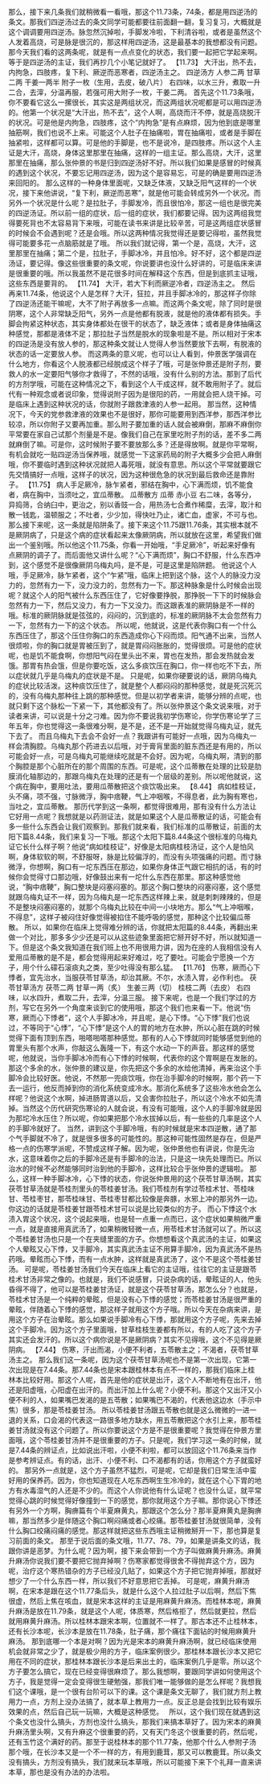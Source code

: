 那么，接下来几条我们就稍微看一看哦，那这个11.73条，74条，都是用四逆汤的条文。那我们四逆汤过去的条文同学可能都要往前面翻一翻，复习复习，大概就是这个调调要用四逆汤。脉忽然沉掉啦，手脚发冷啦，下利清谷啦，或者是虽然这个人发着高烧，可是脉是很沉的，那这样用四逆汤，这是最基本的我想都没有问题。那今天我们看的这两条呢，就是有一点点变化的状态，我们要一起把它学起来啊。等于是四逆汤的主证，我们再抄几个小笔记就好了。
【11.73】  大汗出，热不去，内拘急，四肢疼，复下利、厥逆而恶寒者，四逆汤主之。
四逆汤方
人参二两  甘草二两  干姜一两半  附子一枚（生用，去皮，破八片）
右四味，以水三升，煮取一升二合，去滓，分温再服，若强可用大附子一枚，干姜二两。
首先这个11.73条哦，你不要看它这么一摞很长，其实这是两组状况，而这两组状况呢都是可以用四逆汤的。他第一个状况是“大汗出，热不去”，这个人啊，高烧而汗不停，就是高烧脱汗的状况。可是他是内拘急，四肢疼，这个“内拘急”是有点麻烦，因为他到底是哪里抽筋啊，我们也说不上来。可能这个人肚子在抽痛啦，胃在抽痛啦，或者是手脚在抽紧啦，这样都可以算。可是他的手脚是，也不是说冷，是四肢疼。所以这个人主证是大汗，高烧，身体这里那里在抽痛，这样的一组主证。那么高烧，大汗，这里那里在抽痛，那么张仲景的书是归到四逆汤好不好。所以我们如果是感冒的时候真的遇到这个状况，不要忘记用四逆汤，因为这个是容易忘，可是的确是要用四逆汤来回阳的。
那么这样的一种身体里面呢，又缺乏体液，又缺乏阳气这样的一个状况，接下来他讲说，“复下利，厥逆而恶寒”，就是他可能会转成另外一个状况。而另外一个状况是什么呢？是拉肚子，手脚发冷，而且很怕冷，那这一组也是很完美的四逆汤证。所以前一组的症状，后一组的症状，我们都要记得。因为这两组我觉得要死背也不太容易背下来哦，可能在读书来讲是比较辛苦，可是这两组症状感冒的时候会不会遇到呢？还是会哦。所以这两种情况我觉得还是要记得啦，虽然我觉得可能要多花一点脑筋就是了哦。
所以我们就记得，第一个是，高烧，大汗，这里那里在抽痛；第二个是，拉肚子，手脚冰冷，并且怕冷。好不好，这个都是四逆汤证，要记得。像这些很重要的条文呢，你说要讲也没什么好讲的，可是临床来讲是很重要的哦。所以我虽然不是花很多时间在解释这个东西，但是到底抓主证哦，这些东西是要背的。
【11.74】  大汗，若大下利而厥逆冷者，四逆汤主之。
然后再来11.74条，他说这个人是怎样？大汗，狂拉，并且手脚冰冷的，那这样子你除了四逆汤还能干嘛呢，大不了附子再放多一点嘛。而这两个条文呢，除了同时是很阴寒，这个人非常缺乏阳气，另外一点是他都有脱液，就是他的液体都有损失。手脚会拘紧这种状态，其实身体都处在很干的状态了，缺乏液体；或者是身体抽痛这种感觉，那都是液体不足；那拉肚子当然是脱水的现象啦是不是。所以相对于宋本的四逆汤是没有放人参的，那这种条文就让人觉得人参当然要放下去啊，有脱液的状态的话一定要放人参。
而这两条的意义呢，也可以让人看到，仲景医学强调在什么地方，你看这个人脱液都已经脱成这个样子了哦，可是张仲景还是附子剂，要救人的水一定要阳气够你才救得了，不然的话哦，没有什么别的方法。那到了后代的方剂学哦，可能在这种情况之下，看到这个人干成这样，就不敢用附子了。就后代有一种观念或者说印象，觉得说附子因为是很阳的药，一用就会把人烧干掉。可是临床上遇到这种状况的话，你就附子跟救津液的人参一起用。
那当然，这种情况下，今天的党参救津液的效果也不是很好，那你可能要用到西洋参，那西洋参比较凉，所以你附子又要再加重。那么附子要加重的话人就会被麻倒，那麻不麻倒你平常要在家自己试那个剂量是不是。像我们自己在家里吃附子剂的话，差不多二两就麻倒了嘛。可是你，这时候附子要不要放那么多？还是得放啊。就是你平常啊，有机会就吃一贴四逆汤当保养哦，就感觉一下这家药局的附子大概多少会把人麻倒哦，你不要临时遇到这种状况就把人毒死哦，就没有意思。所以这个平常就要跟它先交情搞好一点哦，这样子的状况，因为这种很危急的状况到最后救命还是靠附子。
【11.75】  病人手足厥冷，脉乍紧者，邪结在胸中，心下满而烦，饥不能食者，病在胸中，当须吐之，宜瓜蒂散。
瓜蒂散方
瓜蒂  赤小豆
右二味，各等分，异捣筛，合纳臼中，更治之，别以香豉一合，用热汤七合煮作稀糜，去滓，取汁和散一钱匙，温顿服之；不吐者，少少加，得快吐乃止，诸亡血，虚家，不可与也。
那么接下来呢，这一条就是陷阱条了。接下来这个11.75跟11.76条，其实根本就不是厥阴病了，只是这个病的症状看起来太像厥阴病，所以就放在这里，希望我们做出一个鉴别哦。所以他这个11.75条，你看一开始哦，“手足厥冷”，听起来好像有点厥阴的调子了。而后面他又讲什么呢？“心下满而烦”，胸口不舒服，什么东西冲到，这个感觉不是很像厥阴乌梅丸吗，是不是，可是这里是陷阱题。
他说这个人哦，手足厥冷，脉乍紧者，这个“乍紧”哦，临床上把到这个脉，这个人的脉没力没力的，忽然有力一下，没力没力的，忽然有力一下。那这种脉象是什么时候会出现呢？就这个人的阳气被什么东西压住了，它好像要挣脱，那挣脱一下下的时候脉会忽然有力一下，然后又没力，有力一下又没力。而这跟表准的厥阴脉是不一样的哦。标准的厥阴脉就是弦弦的，闷闷的，沉到底的，标准的厥阴脉不太会忽然有力一下，忽然有力一下的这个状态。
所以呢，他就说，这是代表你胸口有一个什么东西压住了，那这个压住你胸口的东西造成你心下闷而烦。阳气通不出来，当然人很烦啦，你的胸口就是胃被压到了，就是胃闷闷胀胀的，觉得很烦。可是他的症状呢，也是饥不能食啊，你想阳气闷在里头出不来，胃也在发热，那会发热就会发饿。那胃有热会饿，但是你要吃饭，这么多痰饮压在胸口，你一样也吃不下去，所以症状就几乎是乌梅丸的症状是不是。
只是呢，如果你硬要说的话，厥阴乌梅丸的症状比较活泼。这种痰饮压住了，就是整个人都闷闷的那种感觉，就是死沉死沉的，没有乌梅丸那种往上跳的那种感觉。但是以初学者来讲，能够分辨的点呢，也就只剩下这个脉松一下紧一下，其他都没有了。所以张仲景这个条文说来哦，对于读者来讲，可以说是十分之刁难。因为你不要说我初学伤寒论，你学伤寒论学了三年五年，你也觉得这一条很难分啊，是不是，还不是一开始就觉得乌梅丸证，就先下去了。
而且乌梅丸下去会不会好一点？我跟讲有可能好一点哦，因为乌梅丸一样会清胸腔。乌梅丸那个药进去以后哦，对于膏肓里面的脏东西还是有用的，所以可能会好一点，可是乌梅丸可能继续吃就是不会好。因为呢，乌梅丸啊，清到的那个胸腔是那个心脏所在的那个周围的东西。可是呢，这个瓜蒂散在处理的比较是肋膜消化轴那边的，那跟乌梅丸在处理的还是有一个层级的差别。所以呢他就说，这个病在胸中，要用吐法，要用瓜蒂散把这个痰饮吸出来。
【8.44】  病如桂枝证，头不痛，项不强，寸脉微浮，胸中痞鞕，气上冲咽喉，不得息者，此为胸有寒也，当吐之，宜瓜蒂散。
那历代学到这一条啊，都觉得很难用，那有没有什么方法让它好用一点呢？我想就是以药测证法，就是如果这个人是瓜蒂散证的话，可能会有多一些什么东西会让我们观察到。那我们就来看，我们标准的瓜蒂散证，前面的太阳下篇8.44条，我们来复习一下哦。那这个太阳下篇8.44条这个很标准的乌梅丸证它长什么样子啊？他说“病如桂枝证”，好像是太阳病桂枝汤证，这个人是怕风啊，身体软软的啊，不舒服呀，脉是比较偏浮的，而没有头项强痛的问题。而寸脉微浮，你想啊，胸口有一坨东西压在那边，如果你身体正气跟它相抗的话，有的时候你会觉得寸口那边哦，好像鼓出来有一坨什么东西在那里。那这种感觉他说，“胸中痞鞕”，胸口整块是闷塞闷塞的。那这个胸口整块的闷塞闷塞，这个感觉就跟乌梅丸证不一样，因为乌梅丸是一坨东西这样辣上来，就是刺刺辣辣的，但是不是整块闷塞闷塞的，就那个乌梅丸比较在中间一小块地方。那么“气上冲咽喉，不得息”，这样子被闷住好像觉得被掐住不能呼吸的感觉，那种这个比较偏瓜蒂散。
所以，如果你在临床上觉得难分辨的话，你就把太阳篇的8.44条，再翻出来做一个对比，那多多少少还是可以从这些迹象里面把它掰开好不好，所以就知道一下。但是这个条文我知道在我们班上也不用很用力讲，因为在座的人我相信没有人爱用瓜蒂散的是不是，都会觉得用起来好难过，吃了要吐。可能会宁愿换一个方子，用个什么礞石滚痰丸之类，至少吐得没有那么猛。
【11.76】  伤寒，厥而心下悸者，宜先治水，当服茯苓甘草汤，却治其厥。不尔，水渍入胃，必作利也。
茯苓甘草汤方
茯苓二两  甘草一两（炙）  生姜三两（切）  桂枝二两（去皮）
右四味，以水四升，煮取二升，去滓，分温三服。
接下来呢，也是一个我们学过的方剂，写它在另外一个角度来谈到它的使用哦，那这个我们也来看一下。他说“伤寒，厥而心下悸者”，这个人手脚冰冷，并且呢，是心下悸。“心下悸”我们也说过，不等同于“心悸”，“心下悸”是这个人的胃的地方在水肿，所以心脏在跳的时候觉得下面有顶到东西，啪嗒啪嗒那种感觉。那有的人心下悸就同时能够感觉到他的胃里头有那个水声，你敲这么轰隆一下，有这个水动一下的声音。那这样的感觉呢，他就说，当你手脚冰冷而有心下悸的时候啊，代表你的这个胃啊是在发胀的。
那这个多余的水，张仲景的建议是，你先把这个多余的水给他清掉，再来治这个手脚冷会比较好医。他说，不然那一兜痰饮哦，你在治手脚冷的时候啊，那个药一下去一运行，他反而掉到你的消化系统变成冷水。那消化系统多了这些冷水他会怎么样呢？他说这个水啊，掉进肠胃道以后，又会害你拉肚子，所以这个冷水不如先清掉。当然这个历代研究伤寒论的人就会说，有没有可能哦，这个人的手脚冷就是因为那坨冷水压住？所以呢，你如果把那个冷水拔掉以后，有一些些的几率是这个人的手脚冷就好了。
当然，讲到这个手脚冷哦，有的时候就是宋本四逆散，通了那个气手脚就不冷了，就是很多很多的可能性的。那这种可能性固然是存在，但是严格一点的伤寒学派呢，不赞成这样子解。因为呢，张仲景他也有讲说，你是先治水，这意味着你之后的手脚冷还是有手脚冷的治法，只是这一块先处理而已。所以治水的时候不必然能够同时治到他的手脚冷，这样比较合乎张仲景的逻辑啦。
那么，这样一种手脚冰冷，心下悸的状态，你说张仲景用的这个茯苓甘草汤啊，其实茯苓甘草汤就是苓桂剂里头的苓桂姜甘汤。我们苓桂剂有学过苓桂术甘、苓桂味甘、苓桂枣甘，那苓桂味甘、苓桂枣甘都比较像是奔豚，水邪上冲的那另外一边。你这边的话就是苓桂姜甘跟苓桂术甘可以说是比较类似的方子。
而心下悸这个水渍入胃这个状况，这个说起来哦，也是轻一点重一点而已，这个症状如果稍微严重一点，就是直接用真武汤了，如果稍微轻微一点，用苓桂术甘汤就可以了。所以这个苓桂姜甘汤也只是一个在夹缝里面的方子。你想想看这个真武汤的主证，如果这个人晕眩又心下悸，又手脚冷，其实真武汤主证不用算手脚冷，因为真武汤不是热药哦。晕眩而心下悸，而有一点水肿，这样就是真武汤了，这个不是这个苓桂姜甘汤。
可是呢，苓桂姜甘汤我们今天在临床上看它的主证哦，往往它的主证是跟苓桂术甘汤非常之像的。也就是，我们不说感冒，只说杂病的话，晕眩证的人，他头昏得不得了，他可以是苓桂姜甘汤证，就是这个茯苓甘草汤，那怎么分？也就是，苓桂术甘汤是一个纯粹的晕眩，但是没有心下悸的感觉；而苓桂姜甘汤是很严重的晕眩，伴随着心下悸的感觉，那这样子就用这个方子哦。所以今天在杂病来讲，是用这个方子在治晕眩。那么如果说手脚冷有心下悸，那就用这个方子呢，先来去掉这个手脚冷。因为这个方子里面哦，甘草桂枝生姜都有所以，有的人吃了这个方子其实还会发汗的。所以这个病你说是不是厥阴病？其实不见得哦，这个不见得是厥阴病。
【7.44】  伤寒，汗出而渴，小便不利者，五苓散主之；不渴者，茯苓甘草汤主之。
那么我们这一条呢，因为这个茯苓甘草汤呢也不是第一次出现，它第一次出现是在7.44条。那7.44条也是宋本跟桂林本有点不一样的，那我们临床上桂林本比较好用。那这个人呢，首先是他的症状是出汗，这个人不断地有在出汗，他还是阳虚哦，心阳虚在出汗的。而出汗加上什么呢？小便不利。那这个又出汗又小便不利的人，如果嘴巴发渴的是五苓散；如果嘴巴不渴的，代表他这边水（手示中焦）很多，那是苓桂姜甘汤。
所以苓桂姜甘汤跟五苓散也就是这么微微的一进一退的关系，口会渴的代表这一路很多地方缺水，用五苓散把这个水引上来，那苓桂姜甘汤就没有这个问题了。所以你要说这个方是不是很重要呢？我觉得在仲景方里面哦，这个苓桂姜甘汤并不是很重要的方子。只是呢，我们学习这一条的时候，就是7.44条的辨证点，比如说出汗啦，小便不利啦，都可以放回这个11.76条来当作是参考辨证点。有的话，出汗、小便不利、口不渴都有的话，你用这个方子就蛮好的。
那另外一点就是，这个方子虽然不猛烈，可是呢，它却是我们日常生活中蛮好用的保养药。因为，你也知道现在人吃东西啊生生冷冷的，就在这个心下胃的地方有水毒湿气的人还是不少的。而这个人你说他有什么证呢？也没什么证，就平常觉得心跳的时候觉得好像撞到一下的感觉，那你就用这个方子嘛。那你说心下悸还有另外一个方啊，胸痹篇有个半夏麻黄丸，那跟这个怎么分？那半夏麻黄丸是胸痹嘛，那当然多少是伴随这个胸口啊闷痛或者心绞痛。那苓桂姜甘汤就很简单，没有什么胸口绞痛闷痛的感觉。那这样就把这些东西哦主证稍微掰开一下，那也算是复习前面的条文。
那至于说后面的条文哦，11.77、78、79，如果是讲条文的话，我跟你讲是恶梦。为什么呢？因为啊，接下来会带到一个方子叫做麻黄升麻汤。麻黄升麻汤你说我们要不要把它抛弃掉啊？伤寒家都觉得很舍不得抛弃这个方，因为呢，治疗这个寒热错杂的方子已经没几贴了，如果这个方子把它抛弃掉哦，那就好想少了一个什么东西一样，所以我们不好意思把它丢掉。
可是呢，麻黄升麻汤啊，在宋本是跟在这个11.77条后头，就是什么这个人拉过肚子以后啊，然后下焦很虚，然后上焦在咳血，就是宋本这样的主证是用麻黄升麻汤。而桂林本呢，麻黄升麻汤是放在11.79条，就是这个人呢，体质寒，然后格拒了，然后就更拉，然后就用麻黄升麻汤。所以桂林本跟宋本啊，位置就不一样了。那古本还不止桂林本，还有长沙本呢，长沙本是放在11.78条，肚子痛，那个痛往下面钻的时候用麻黄升麻汤。
那到底哪一个本是对啊？因为光是宋本的麻黄升麻汤啊，就已经临床使用机会就非常之少了，就是极少用的方子，临床案例很少。那桂林本跟长沙本又把它用在不同的症状，那桂林本跟长沙本是后来出土的，临床案例几乎是零。所以这个方子要怎么搞它，现在已经变得很麻烦了。那么我想啊，要跟同学讲如何使用这个方子，我是觉得一定会变得很生硬勉强，那我们唯一能够做的是怎么样呢？我想我们这个课哦，是一个很有台阶可以下的课。这个课是条文无聊了，我们就方剂上教用力一点，方剂上没办法搞了，就本草上教用力一点。反正总是会找到比较有娱乐效果的点，然后自己玩一玩嘛，大概是这种感觉。
 
所以，这个我们现在就遇到这个条文也没什么搞头，方剂也没什么搞头，那我们来搞本草好了。因为宋本的麻黄升麻汤里头啊，又有升麻这个很重要的药，又有天门冬这个很重要的药，然后呢，还有玉竹这个满好的药。那至于说桂林本的那个11.77条，他那个什么人参附子汤那个哦，在长沙本又是一个不一样的方，有用到鹿茸，那又可以教鹿茸。所以条文没有搞头，方剂没有搞头，我们就来玩本草哦，所以可能接下来下个礼拜一直来讲本草，那也是没有办法的办法啦。
